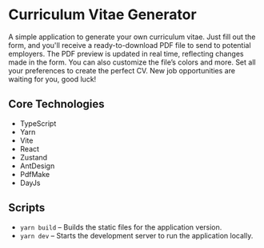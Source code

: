 # Curriculum Vitae Generator

A simple application to generate your own curriculum vitae. Just fill out the form, and you'll receive a ready-to-download PDF file to send to potential employers. The PDF preview is updated in real time, reflecting changes made in the form. You can also customize the file’s colors and more. Set all your preferences to create the perfect CV. New job opportunities are waiting for you, good luck!

## Core Technologies

- TypeScript
- Yarn
- Vite
- React
- Zustand
- AntDesign
- PdfMake
- DayJs

## Scripts

- `yarn build` – Builds the static files for the application version.
- `yarn dev` – Starts the development server to run the application locally.
